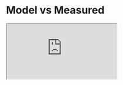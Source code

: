 # Model vs Measured 
<div style="width:60vw">
<div class="shiny">
  <iframe class="responsive-iframe" src="https://lisalenorelowe.shinyapps.io/shiny-mb"></iframe>
</div>
</div>
